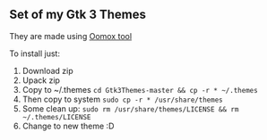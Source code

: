 ## Set of my Gtk 3 Themes ##
They are made using [Oomox tool](https://github.com/actionless/oomox)

To install just:
1. Download zip
1. Upack zip
1. Copy to ~/.themes `cd Gtk3Themes-master && cp -r * ~/.themes`
1. Then copy to system `sudo cp -r * /usr/share/themes`
1. Some clean up: `sudo rm /usr/share/themes/LICENSE && rm ~/.themes/LICENSE`
1. Change to new theme :D
